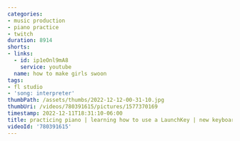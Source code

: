 ```yaml
---
categories:
- music production
- piano practice
- twitch
duration: 8914
shorts:
- links:
  - id: ip1eOnl9mA8
    service: youtube
  name: how to make girls swoon
tags:
- fl studio
- 'song: interpreter'
thumbPath: /assets/thumbs/2022-12-12-00-31-10.jpg
thumbUri: /videos/780391615/pictures/1577370169
timestamp: 2022-12-11T18:31:10-06:00
title: practicing piano | learning how to use a LaunchKey | new keyboard!
videoId: '780391615'
---
```

